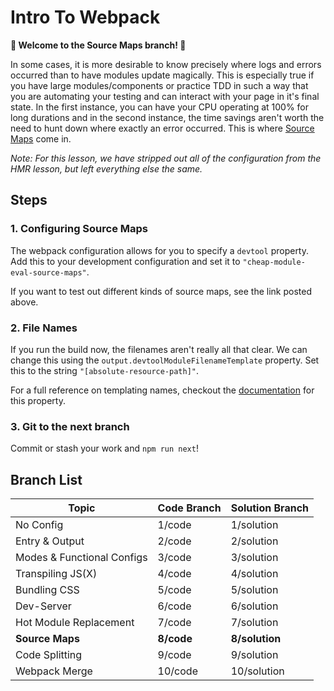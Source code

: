 # Intro To Webpack

**:wave: Welcome to the **Source Maps** branch! :wave:**

In some cases, it is more desirable to know precisely where logs and errors occurred than to have modules update magically. This is especially true if you have large modules/components or practice TDD in such a way that you are automating your testing and can interact with your page in it's final state. In the first instance, you can have your CPU operating at 100% for long durations and in the second instance, the time savings aren't worth the need to hunt down where exactly an error occurred. This is where [Source Maps](https://webpack.js.org/configuration/devtool) come in.

_Note: For this lesson, we have stripped out all of the configuration from the HMR lesson, but left everything else the same._

## Steps

### 1. Configuring Source Maps

The webpack configuration allows for you to specify a `devtool` property. Add this to your development configuration and set it to `"cheap-module-eval-source-maps"`.

If you want to test out different kinds of source maps, see the link posted above.

### 2. File Names

If you run the build now, the filenames aren't really all that clear. We can change this using the `output.devtoolModuleFilenameTemplate` property. Set this to the string `"[absolute-resource-path]"`.

For a full reference on templating names, checkout the [documentation](https://webpack.js.org/configuration/output#outputdevtoolmodulefilenametemplate) for this property.

### 3. Git to the next branch

Commit or stash your work and `npm run next`!

## Branch List

| Topic                      | Code Branch | Solution Branch |
| -------------------------- | ----------- | --------------- |
| No Config                  | 1/code      | 1/solution      |
| Entry & Output             | 2/code      | 2/solution      |
| Modes & Functional Configs | 3/code      | 3/solution      |
| Transpiling JS(X)          | 4/code      | 4/solution      |
| Bundling CSS               | 5/code      | 5/solution      |
| Dev-Server                 | 6/code      | 6/solution      |
| Hot Module Replacement     | 7/code      | 7/solution      |
| **Source Maps**            | **8/code**  | **8/solution**  |
| Code Splitting             | 9/code      | 9/solution      |
| Webpack Merge              | 10/code     | 10/solution     |
